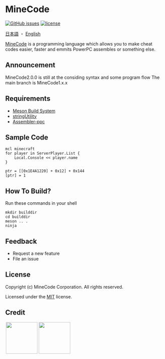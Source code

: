 # MineCode
[![GitHub issues](https://img.shields.io/github/issues/yukikamome316/MineCode)](https://github.com/yukikamome316/MineCode/issues) [![license](https://img.shields.io/github/license/yukikamome316/MineCode)](https://github.com/yukikamome316/MineCode/blob/main/LICENSE)

[日本語](https://github.com/yukikamome316/MineCode/blob/main/docs/README-ja.md) ・ [English](https://github.com/yukikamome316/MineCode/blob/main/README.md)

[MineCode](https://github.com/yukikamome316/MineCode/) is a programming language which allows you to make cheat codes easier, faster and emmits PowerPC assembles or something else.

## Announcement
MineCode2.0.0 is still at the considing syntax and some program flow
The main branch is MineCode1.x.x

## Requirements
- [Meson Build System](https://mesonbuild.com/)
- [stringUtility](https://github.com/syoch/stringUtility/)
- [Assembler-ppc](https://github.com/syoch/Assembler-ppc)

## Sample Code
~~~
mcl minecraft
for player in ServerPlayer.List {
    Local.Console << player.name
}
~~~
~~~
ptr = [[0x1E4A1220] + 0x12] + 0x144
[ptr] = 1
~~~

## How To Build?
Run these commands in your shell
```
mkdir builddir
cd builddir
meson .. .
ninja
```

## Feedback
- Request a new feature
- File an issue

## License
Copyright (c) MineCode Corporation. All rights reserved.

Licensed under the [MIT](https://github.com/yukikamome316/MineCode/LICENSE) license.

## Credit
<a href="https://github.com/yukikamome316">
  <img align="left" src="https://github.com/yukikamome316.png" hspace="2" width=100, height=100/>
</a>
<a href="https://github.com/syoch">
  <img align="left" src="https://github.com/syoch.png" hspace="2" width=100, height=100/>
</a>
